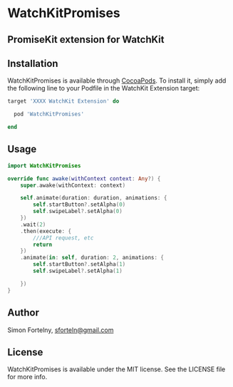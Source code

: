 # WatchKitPromises


## PromiseKit extension for WatchKit


## Installation

WatchKitPromises is available through [CocoaPods](http://cocoapods.org). To install
it, simply add the following line to your Podfile in the WatchKit Extension target:

```ruby
target 'XXXX WatchKit Extension' do

  pod 'WatchKitPromises'

end
```

## Usage

```swift
import WatchKitPromises

override func awake(withContext context: Any?) {
    super.awake(withContext: context)

    self.animate(duration: duration, animations: {
        self.startButton?.setAlpha(0)
        self.swipeLabel?.setAlpha(0)
    })
    .wait(2)
    .then(execute: {
        ///API request, etc
        return
    })
    .animate(in: self, duration: 2, animations: {
        self.startButton?.setAlpha(1)
        self.swipeLabel?.setAlpha(1)

    })
}
```



## Author

Simon Fortelny, sforteln@gmail.com

## License

WatchKitPromises is available under the MIT license. See the LICENSE file for more info.
